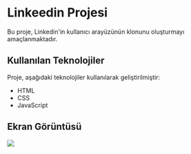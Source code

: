 <h1>Linkeedin Projesi</h1>

Bu proje, Linkedin'in kullanıcı arayüzünün klonunu oluşturmayı amaçlanmaktadır.

<h2> Kullanılan Teknolojiler </h2>

Proje, aşağıdaki teknolojiler kullanılarak geliştirilmiştir:

- HTML
- CSS
- JavaScript

<h2> Ekran Görüntüsü </h2>


![](screen.gif)
